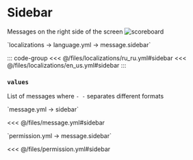 # Sidebar

Messages on the right side of the screen
![scoreboard](/scoreboard.png)

[//]: # (localization)
<!--@include: @/parts/words.md#localization--> 
<!--@include: @/parts/words.md#path--> `localizations → language.yml → message.sidebar`

<!--@include: @/parts/words.md#default--> 

::: code-group
<<< @/files/localizations/ru_ru.yml#sidebar
<<< @/files/localizations/en_us.yml#sidebar
:::

### `values`

List of messages where `- -` separates different formats

[//]: # (message.yml)
<!--@include: @/parts/words.md#setting-->
<!--@include: @/parts/words.md#path--> `message.yml → sidebar`

<!--@include: @/parts/words.md#default-->
<<< @/files/message.yml#sidebar

<!--@include: @/parts/enable.md-->
<!--@include: @/parts/random.md-->
<!--@include: @/parts/ticker.md-->

[//]: # (permission.yml)
<!--@include: @/parts/words.md#permission-->
<!--@include: @/parts/words.md#path--> `permission.yml → message.sidebar`

<!--@include: @/parts/words.md#default-->
<<< @/files/permission.yml#sidebar

<!--@include: @/parts/permission/permissionTier3.md-->
